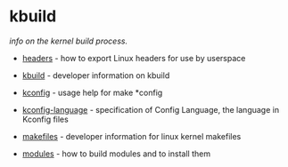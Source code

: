 # kbuild

_info on the kernel build process._

- [headers](headers_install.md) - how to export Linux headers for use by userspace

- [kbuild](kbuild.md) - developer information on kbuild

- [kconfig](kconfig.md) - usage help for make *config

- [kconfig-language](kconfig-language.md) - specification of Config Language, the language in Kconfig files

- [makefiles](makefiles.md) - developer information for linux kernel makefiles

- [modules](modules.md) - how to build modules and to install them

